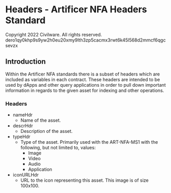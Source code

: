# Headers - Artificer NFA Headers Standard
Copyright 2022 Civilware. All rights reserved.<br>
dero1qy0khp9s9yw2h0eu20xmy9lth3zp5cacmx3rwt6k45l568d2mmcf6qgcsevzx

## Introduction

Within the Artificer NFA standards there is a subset of headers which are included as variables in each contract. These headers are intended to be used by dApps and other query applications in order to pull down important information in regards to the given asset for indexing and other operations.

### Headers

* nameHdr
  * Name of the asset.
* descrHdr
  * Description of the asset.
* typeHdr
  * Type of the asset. Primarily used with the ART-NFA-MS1 with the following, but not limited to, values:
    * Image
    * Video
    * Audio
    * Application
* iconURLHdr
  * URL to the icon representing this asset. This image is of size 100x100.